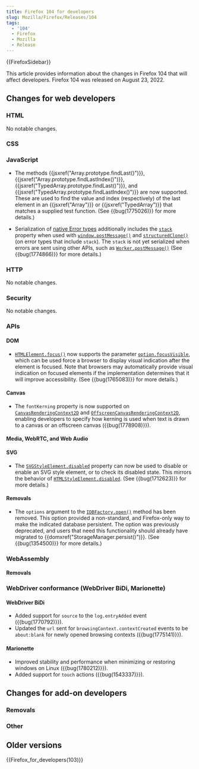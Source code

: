 ```yaml
---
title: Firefox 104 for developers
slug: Mozilla/Firefox/Releases/104
tags:
  - '104'
  - Firefox
  - Mozilla
  - Release
---
```


{{FirefoxSidebar}}

This article provides information about the changes in Firefox 104 that will affect developers. Firefox 104 was released on August 23, 2022.

## Changes for web developers

### HTML

No notable changes.

### CSS

### JavaScript

- The methods {{jsxref("Array.prototype.findLast()")}}, {{jsxref("Array.prototype.findLastIndex()")}}, {{jsxref("TypedArray.prototype.findLast()")}}, and {{jsxref("TypedArray.prototype.findLastIndex()")}} are now supported.
  These are used to find the value and index (respectively) of the last element in an {{jsxref("Array")}} or {{jsxref("TypedArray")}} that matches a supplied test function.
  (See {{bug(1775026)}} for more details.)

- Serialization of [native Error types](h/en-US/docs/Web/JavaScript/Reference/Global_Objects/Error#error_types) additionally includes the [`stack`](/en-US/docs/Web/JavaScript/Reference/Global_Objects/Error/stack) property when used with [`window.postMessage()`](/en-US/docs/Web/API/Window/postMessage) and [`structuredClone()`](/en-US/docs/Web/API/structuredClone) (on error types that include `stack`).
  The `stack` is not yet serialized when errors are sent using other APIs, such as [`Worker.postMessage()`](/en-US/docs/Web/API/Worker/postMessage)
  (See {{bug(1774866)}} for more details.)

### HTTP

No notable changes.

### Security

No notable changes.

### APIs

#### DOM

- [`HTMLElement.focus()`](/en-US/docs/Web/API/HTMLElement/focus) now supports the parameter [`option.focusVisible`](/en-US/docs/Web/API/HTMLElement/focus#focusvisible), which can be used force a browser to display visual indication after the element is focused.
  Note that browsers may automatically provide visual indication on focused elements if the implementation determines that it will improve accessibility.
  (See {{bug(1765083)}} for more details.)

#### Canvas

- The `fontKerning` property is now supported on [`CanvasRenderingContext2D`](/en-US/docs/Web/API/CanvasRenderingContext2D/fontKerning) and [`OffscreenCanvasRenderingContext2D`](/en-US/docs/Web/API/OffscreenCanvasRenderingContext2D), enabling developers to specify how kerning is used when text is drawn to a canvas or an offscreen canvas ({{bug(1778908)}}).

#### Media, WebRTC, and Web Audio

#### SVG

- The [`SVGStyleElement.disabled`](/en-US/docs/Web/API/SVGStyleElement/disabled) property can now be used to disable or enable an SVG style element, or to check its disabled state.
  This mirrors the behavior of [`HTMLStyleElement.disabled`](/en-US/docs/Web/API/HTMLStyleElement/disabled).
  (See {{bug(1712623)}} for more details.)

#### Removals

- The `options` argument to the [`IDBFactory.open()`](/en-US/docs/Web/API/IDBFactory/open) method has been removed.
  This option provided a non-standard, and Firefox-only way to make the indicated database persistent.
  The option was previously deprecated, and users that need this functionality should already have migrated to {{domxref("StorageManager.persist()")}}.
  (See {{bug(1354500)}} for more details.)

### WebAssembly

#### Removals

### WebDriver conformance (WebDriver BiDi, Marionette)

#### WebDriver BiDi

- Added support for `source` to the `log.entryAdded` event ({{bug(1770792)}}).
- Updated the `url` sent for `browsingContext.contextCreated` events to be `about:blank` for newly opened browsing contexts ({{bug(1775141)}}).

#### Marionette

- Improved stability and performance when minimizing or restoring windows on Linux ({{bug(1780212)}}).
- Added support for `touch` actions ({{bug(1543337)}}).

## Changes for add-on developers

### Removals

### Other

## Older versions

{{Firefox_for_developers(103)}}
